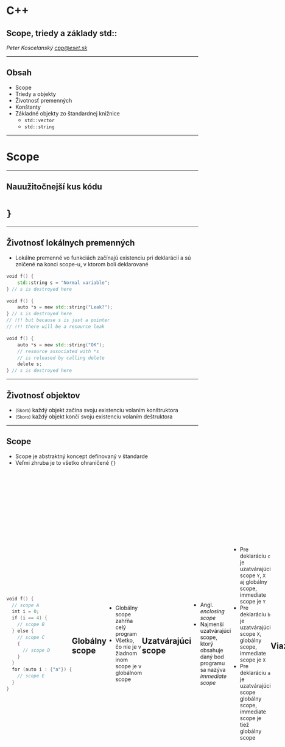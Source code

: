 # C++

## Scope, triedy a základy std::

*Peter Koscelanský <cpp@eset.sk>* <!-- .element: class="author" -->

---

## Obsah

* Scope
* Triedy a objekty
* Životnosť premenných
* Konštanty
* Základné objekty zo štandardnej knižnice
   * `std::vector`
   * `std::string`

---

# Scope

---

## Nauužitočnejší kus kódu

<h1 class="fragment"><code>}</code></h1>

---

## Životnosť lokálnych premenných

* Lokálne premenné vo funkciách začínajú existenciu pri deklarácií a sú zničené na konci scope-u, v ktorom boli deklarované

```cpp
void f() {
    std::string s = "Normal variable";
} // s is destroyed here
```

```cpp
void f() {
    auto *s = new std::string("Leak?");
} // s is destroyed here
// !!! but because s is just a pointer
// !!! there will be a resource leak

```

```cpp
void f() {
    auto *s = new std::string("OK");
    // resource associated with *s 
    // is released by calling delete 
    delete s; 
} // s is destroyed here

```

---

## Životnosť objektov

* <small>(Skoro)</small> každý objekt začína svoju existenciu volaním konštruktora
* <small>(Skoro)</small> každý objekt končí svoju existenciu volaním deštruktora

---

## Scope

* Scope je abstraktný koncept definovaný v štandarde
* Veľmi zhruba je to všetko ohraničené `{}`

<div style="display: flex; align-items: center;">
<div style="flex: 6;">

```cpp
void f() {
  // scope A
  int i = 0;
  if (i == 4) {
    // scope B
  } else {
    // scope C
    {
      // scope D
    }
  }
  for (auto i : {"a"}) {
    // scope E
  }
}
```
</div>
<div style="flex: 4;">

![Scopes diagram](./lectures/3_scope_class/scopes.png)
</div>


## Globálny scope

* Globálny scope zahŕňa celý program
* Všetko, čo nie je v žiadnom inom scope je v globálnom scope

```cpp
int i = 0; // in global scope

int main() { // in global scope
    int j = 0; // in scope of function main
}
```


## Uzatvárajúci scope

* Angl. *enclosing scope*
* Najmenší uzatvárajúci scope, ktorý obsahuje daný bod programu sa nazýva *immediate scope*

```cpp
int a = 0;
{ // X
  int b = 0;
  { // Y
    int c = 0;
  }
}
```

* Pre deklaráciu `c` je uzatvárajúci scope `Y`, `X` aj globálny scope, immediate scope je `Y`
* Pre deklaráciu `b` je uzatvárajúci scope `X`, globálny scope, immediate scope je `X`
* Pre deklaráciu `a` je uzatvárajúci scope globálny scope, immediate scope je tiež globálny scope


## Viazanie

* Každá deklarácia žije vo svojom immendiate scope, tento sa nazýva aj cieľový (angl. *target*) scope
* Všetky premenné (mená), ktoré deklarácia zavádza sú viazané na tento scope

---

## Viditeľnosť

* Premenné sú viazané na scope, v ktorom boli deklarované
* Každý vnorený scope deklarovaný neskôr môže tiež túto premennú používať 
* Kompilátor to vynucuje 
* Pravidlo sme už spomínali **Vždy deklarujte premenné v najvnorenejšom scope ako sa dá.**

---

## Prečo?

* Kompilátor vie lepšie optimalizovať 
   * Konštruktory a deštruktory sa volajú iba keď je to potrebné
* Program sa jednoduchšie číta
   * Premenné sa nepoužívajú viackrát na rôzne úlohy (toto odrádza od používania veľmi všeobecných mien)
   * Súvisiace časti programu sú viac lokalizované, tak nie je potrebne scrolovať hore dole

---

## for cyklus

<div style="display: flex; align-items: center;">
<div style="flex: 1;">

```cpp
for (int i = 0; i < 100; ++i) {

}
```
</div>
<div style="flex: 1;">

```cpp
{
    int i = 0;
    for (; i < 100; ++i) {

    }
}
```
</div>
</div>

* Kusy kódu vyššie sú ekvivalentné
* Prvý je silno preferovaný a nie je dôvod používať druhý

<div class="fragment" style="display: flex; align-items: center;">
<div style="flex: 1;">

```cpp
for (;;) {

}
```
</div>
<div style="flex: 1;">

```cpp
while (true) {

}
```
</div>
</div>

<div class="fragment">

* Pri tomto nekonečnom cykle si môžeme vybrať, oba spôsoby sú v poriadku
</div>

note: nekonečný cyklus je inak viacmenej undefined

---

# Objektovo orientované programovanie

---

## Trieda (`class`)

* Šablóna pre vytváranie nových objektov (inštancií)
* Statické počas kompilácie, nové triedy sa nedajú vytvárať počas behu programu
* Obsahujú dáta (fields) a metódy (methods)
* Dáta sú zapuzdrené, teda ich životnosť je naviazaná na životnosť objektu, v ktorom sú definované
* `operator.` sa používa na prístup k členom 
* V podstate to isté ako `struct`
* Hlavný cieľ tried je stráženie invariantov

---

## Hlavičkový súbor / interface

```cpp
class widget { // meno triedy
public: // modifikator pristupu
  widget(const char* s); // konstruktor
  ~widget(); // destruktor
 
  int observe() const; // metoda
  void mutate(int x); // metoda
 
private: // modifikator pristupu
  int data = 0; // data, instancne premenne
  std::string str;
}; // ; je velmi dolezita
```

* Triedy majú konštruktory a deštruktory, ktoré sa volajú pri vytvorení alebo deštrukcií
* Metódy sú funkcie, ktoré implicitne dostanú smerník na objekt, nad ktorým boli zavolané
* Inštančné premenné sú dáta, ktoré sú spojené s daným objektom
* Ak nedáte na koniec `;`, neskôr v súbore sa bude kompilátor sťažovať

---

## Zdrojový súbor / implementácia

```cpp
widget::widget(const char* s)
    : data(10) // inicializacny list v konstruktore
    , str(s) {
}
 
widget::~widget() {
    std::cout << "~widget" << '\n';
}
 
// konstantne metody nemozu menit stav objektu
int widget::observe() const {
    // data++; // error
    std::cout << data << '\n';
    return data;
}
 
void widget::mutate(int x) {
    data += x; // OK
    std::cout << data << '\n';
}
```

---

## Inicializačný list v konštruktore

* Miesto na volanie konštruktorov členských premenných
* Môže závisieť od parametrov konštruktora

<div style="display: flex; align-items: center;">
<div style="flex: 1;">

```cpp
class foo {
public:
  foo(int x) {
    // s is default constructed 
    i = x;
    s = std::to_string(x);
    f = x;
  }
private:
  std::string s;
  int i;
  float f;
};
```
</div>
<div style="flex: 1;">

```cpp
class foo {
public:
  foo(int x)
    : i(x)
    , s(std::to_string(x))
    , f(x) {
    // everything inside class is constructed
    // add other steps required for class to
    // function properly
  }
private:
  std::string s;
  int i;
  float f;
};

```
</div>
</div>

---

## Metódy objektov

* Obyčajné funkcie s jedným implicitným parametrom `this` (smerník na inštanciu objektu)
* Vnútri metódy sa dajú referencovať všetky členské premenné

```cpp
class string_index {
public:
  void set_index(int i) {
    this->i = i;
    s = std::to_string(i);
  }

  void print() const {
    // i = 0; or whatever is error
    std::cout << s << '\n';
  }
private:
  int i = 0;
  std::string s;
};
```

* Nejednoznačnosť je vyriešená explicitným použitím `this` smerníka.
* Konštantné funkcie majú konštantný `this` smerník, preto nevedia meniť členské premenné.

---

## Get a Set metódy

* Tiež sa volajú mutator a accessor
* Zapuzdrujú členské premenné
* V iných jazykoch sa volajú aj properties

```cpp
class person {
public:
  person(const std::string& name) 
    : name(name) { }
 
  int get_age() const { return age; }
  void set_age(int age) { 
    assert(age >= 0); 
    this->age = age; 
  }
 
  // readonly property
  const std::string& get_name() const { return name; }
private:
  int age = 0;
  std::string name;
};
```

* Ak nedovolíme priamy prístup k premenným, tak môžeme vynútiť kontroly, alebo závislosti


## `const std::string&`?

* Na predchádzajúcom slide je uvedená konštantná referencia na štandardný `string`
* Zatiaľ nás nemusí trápiť, čo to presne je, iba si môžete zapamäť, že ak do funkcie dávam `std::string` (resp. akýkoľvek zložitý objekt), tak ho predám ako `const&`, kód bude výrazne rýchlejší
* Nemusí sa kopírovať celý objekt

<div class="fragment" style="display: flex; align-items: center;">
<div style="flex: 1;">

```cpp
void f(std::string s) {
  // string s sa vzdy skopiruje
}
```
</div>
<div style="flex: 1;">

```cpp
void f(const std::string& s) {
  // string s sa nekopiruje, iba sa presunie smernik
}
```
</div>
</div>

---

## Vytváranie nových inštancií 

* Ak aspoň jeden konštruktor úspešne skončí (nevyvolá výnimku), potom je objekt považovaný za skonštruovaný

```cpp
class object {
public:
    object();
    object(int i);
    object(const std::string& s);
};
 
int main() {
    object a; // call to object::object()
    object b(0); // call to object::object(int)
    object c("string"); // call to object::object(const std::string&)
}
```

---

## Deštruovanie inštancií

* Akonáhle má byť inštancia zdeštruovaná (skončila sa jej životnosť), tak sa zavolá deštruktor
* Trieda môže mať ľubovoľne veľa konštruktorov, ale iba jeden deštruktor

```cpp
class object {
public:
    object() { std::cout << "object" << '\n'; }
    object(int) { std::cout << "object(int)" << '\n'; }
    ~object() { std::cout << "~object" << '\n'; }
};
 
int main() {
    object a, b{ 1 }, c(1);
    // destructors are called in reverse c, b, a
}
```

---

## C++ most vexing parse

<div style="display: flex; align-items: center;">
<div style="flex: 1;">

```cpp
class A {
public:
  A() { std::cout << "A"; }
  ~A() { std::cout << "~A"; }
};
int main() { A a(); }
```
</div>
<div style="flex: 1;">

Nová premenná typu `A` s menom `a` je skonštruovaná volaním `A::A()`.
</div>
</div>

<div class="fragment">

*Scott Meyers, 2001*

Vlastne je to deklarácia funkcie s menom `a`, ktorá nemá žiaden parameter `a` vracia objekt typu `A`.

Väčšina programátorov očakáva nový objekt, štandard ale vyžaduje deklaráciu funkcie. 

`A a{};` funguje správne.
</div>

---

## Explicitné konštruktory

* Ak konštruktor triedy `C` obsahuje iba jeden parameter typu `T`, potom tento konštruktor sa môže použiť  a implicitnú konverziu z `T` na `C`

```cpp
class Convert {
public:
    Convert(int i) { std::cout << i << '\n'; }
    explicit Convert(std::string f) { std::cout << f << '\n'; }
};
 
int f(const Convert&);
 
int main() {
    f(15); // OK, Convert::Convert(int) is used as conversion
    f(5.4); // OK (warning), :(
    // f(std::string("abc")); will not compile
}
```

* Pravidlo: Všetky jednoparametrové konštruktory označíme automaticky slovom `explicit`.

---

## Modifikátory prístupu

* `public` Každý môže pristupovať k danej premennej, alebo metóde.
* `protected` Iba zdedené triedy a priatelia môžu pristupovať.
* `private` Pristupovať môže iba samotná trieda, *alebo priatelia*.

<div style="display: flex; align-items: center;">
<div style="flex: 1;">

```cpp
class A {
public:
    A(int n) : data(n) { }
    int get_data() const { return data; }
    int tag;
private:
    int data = 0;
    friend void modify(A& a, int n);
};

void modify(A& a, int n) {
    a.data = n;
}
```
</div>
<div style="flex: 1;">

```cpp
int main() {
    A a(10);
    a.tag = 10;
    std::cout << a.GetData(); // 10
    // a.data = 11; // error
    Modify(a, 11);
    std::cout << a.GetData(); // 11
}
```
</div>
</div>

`friend` trieda, alebo funkcia môže pristupovať ak k privátnym dátam. 

---

## Aký je rozdiel medzi class a struct v C++?

<div style="display: flex; align-items: center;">
<div style="flex: 1;">

```cpp
class MyClass
{
    // ...
};
```
</div>
<div style="flex: 1;">

```cpp
struct MyClass
{
    // ...
};
```
</div>
</div>

<div class="fragment">

Existuje iba jeden malý rozdiel. Všetky členy v štruktúre sú predvolene `public`, v triede `private`.

Niektorí programátori používajú stále triedy, iný preferujú štruktúry pre *POD typy (plain old data)* a urobia všetko `public`.
</div>

---

## Skrývanie informácie

* Information hiding
* Triedy poskytujú *interface* a skrývajú všetky *implementačné detaily* (všetky členské premenné by mali byť privátne)
* Používateľov tried by mali zaujímať iba verejné časti a nikdy by sa nemali chytať vnútornosti tried
* Pokiaľ niečo nie je explicitne napísané, treba predpokladať, že je to nedefinované

---

# Triedy a scope

---

## Život objetku

* Vždy keď sa má objekt vytvoriť zavolá sa definovaný konštruktor
* Ak je konštrukcia úspešná, garantovane sa nám zavolá deštruktor na konci života objektu

---

## Kde je bug v nasledujúcom kuse kódu?

```cpp
int main() {
  std::string *ptr = nullptr;
    
  int i;
  if (std::cin >> i) {
    std::string s = std::to_string(55);
    s += std::to_string(i);
 
    ptr = &s;
  }
 
  if (ptr != nullptr)
    cout << *ptr;
}
```

<div class="fragment">

Na konci `if`u (tesne pred `}`) je reťazec `s` zdeštruovaný a teda všetky referencie a smerníky sú neplatné a nesmú sa použiť.

Test na `nullptr` stále prejde, je na programátorovi aby toto urobil dobre.
</div>

---

## Členy v triedach

* Ich život je zviazaný (bound to) so životom objektu, ktorý ich obsahuje
* Aké je poradie deštrukcie členov triedy?
* (Je to poradie v súbore, alebo v inicializačnom liste, alebo nešpecifikované...)

<div style="display: flex; align-items: center;">
<div style="flex: 1;">

```cpp
class B {
public:
  B() : y("Y"), x("X") { 
    std::cout << "B";
  }
  ~B() {
    std::cout << "~B";
  }
private:
  A x;
  A y;
};
```
</div>
<div style="flex: 1;">

```cpp
class A {
public:
  A(const char* v) : s(v) {
    std::cout << s;
  }
  ~A() { std::cout << "~" << s; }
private:
  const char* s;
};
```
</div>
</div>

<div class="fragment">

* X Y B ~B ~Y ~X
* Poradie je rovnaké ako v súbore
* Najprv sa skonštruujú členy, potom sa zavolá samotný konštruktor, deštrukcia je potom v opačnom poradí
</div>

---

# Konštanty

---

## Konštanty

* Z istého pohľadu programovanie je o udržiavaný invariantov a konštantnosť hodnôt a premenných môže pri tom veľmi pomôcť
* Konštantné dáta môžu byť pristupované z viacerých vlákien bez obavy o nedefinované správanie (data race)
* V C++ existuje viacero spôsobov ako definovať koncept konštanty 
   * `const`
   * `constexpr`
   * `#define`
   * `enum`

---

## `#define`

* Preprocesorové makrá môžu byť použité ako konštanty
* Makrá sú expandované ešte pred samotnou kompiláciou, fungujú preto mimo typového systému v podstate iba textovo 
* Číselné konštanty sa lepšie vyjadrujú pomocou `const`, alebo `enum`-u
* Občas užitočné pri reťazcoch 
   * Zreťazovanie (concatenation) počas kompilácie

```cpp
#define DIRECTORY "C:"
#define FILENAME "log.txt"
#define SEPARATOR "\\"
#define PATH DIRECTORY SEPARATOR FILENAME
 
void main() {
  std::cout << PATH << std::endl; // "C:\log.txt"
}

```

---

## `const`

* `const` znamená, že "objekt" sa nesmie meniť
* Dá sa obísť pomocou `const_cast`-u
* PROTIP: Nikdy nezahadzujte z objektov const
* Užitočné pri referenciách a smerníkoch (hlavne pri parametroch do funkcií)

```cpp
const int f(int a, const int& b, int& c) {
  int i = 1;
  const int j = 2;
  i = j;
  // j = i; // will not compile
  return i;
}
```

```cpp
void g() {
  int a = 3;
  // it is OK, that f return const int
  // it will be copied, so no problem
  int i = f(1, 2, a); 
}
```


### `const` a globálne objekty

* Globálne premenné sú vždy inicializované na `0` (*zero initialized*)
* Výnimkou sú `const` objekty, ktoré musia byť inicializované hodnotou
* Väčšinou sú umiestnené do pamäti iba na čítanie a preto pokus o zápis spôsobí access violation

```cpp
int v;
const int c = 1;
 
void main() {
  std::cout << v << " " << c << std::endl; // 0 1
  
  //c = 2; // will not compile
  *const_cast<int*>(&c) = 4; // will compile
}
```

---

## `constexpr`

* Idea `constexpr` bola, že umožníme kompilátoru vyhodnotiť niektoré výrazy počas kompilácie
   * Vieme získať *compile time constant*, ktorú vieme napríklad použiť ako veľkosť pola
   * Nemusíme hodnoty predpočítavať ručne, ale môžeme to nechať na kompilátor
   * Kedysi sa na to používali šablóny, ale to bolo veľmi nepraktické a neprehľadné
* Vo novších verziách C++ sa `constexpr` rozširovalo a odstraňovali sa obmedzenia

```cpp
constexpr size_t a = 10;
```


## `constexpr` a `const`

* Pri deklaráciach premenných `constexpr` implikuje `const`
* Nasledujúce dva zápisy sú ekvivalentné

```cpp
constexpr size_t a = 10;
constexpr const size_t a = 10;
```

* Pozor pri smerníkoch a referenciách, `constexpr` sa nevzťahuje na hodnotu, ale na samotný objekt
* Získať adresu na premennú sa podarí v `constexpr` len ak je to globálna premenná, inak to bude chyba kompilácie
* Adresa sa počas kompilácie nedá zistiť pre objekty, na stacku, alebo heape

<div style="display: flex; align-items: center;">
<div style="flex: 1;">

```cpp
int a;

constexpr int* p = &a; // OK
```
</div>
<div style="flex: 1;">

```cpp
const int a;

constexpr int* p = &a; // error
const int* q = &a; // OK
int * const r = &a; // error, similar to constexpr
```
</div>
</div>


## `constexpr` funkcie

* `constexpr` funkcie sú funkcie, ktoré môžu byť vyhodnotené počas kompilácie
* V C++11 boli veľmi obmedzené, iba jeden return statement a iba niektoré operácie
* V C++14 sa to značne zlepšilo a stále sa to rozširuje
* V C++20 je už `constexpr` funkcií veľmi veľa (konštruktory stringov, vektorov, ...)

<div style="display: flex; align-items: center;">
<div style="flex: 1;">

```cpp
constexpr bool is_prime(uint32_t num) {
	if (num < 2) 
    return false;
	for (uint32_t i = 2; i * i <= num; ++i) {
		if (num % i == 0) 
      return false;
	}
	return true;
}
```
</div>
<div style="flex: 1;">

```cpp
constexpr size_t count_primes(uint32_t n) {
	size_t count = 0;
	for (uint32_t i = 2; i <= n; ++i) {
		if (is_prime(i)) {
			++count;
		}
	}
	return count;
}
```
</div>
</div>


```cpp
constexpr size_t n = count_primes(100); // 25
constexpr size_t x = count_primes(10000000); // error, too much steps

int x[n]; // OK
int y[count_primes(5)]; // OK
```


## `constexpr` funkcie v ne `constexpr` kontexte

* `constexpr` funkcie môžu byť volané aj s runtime hodnotami
* Pokiaľ nenútime kompilátor aby vyhodnotil výraz počas kompilácie, tak sa môže rozhodnúť, či počas kompilácie, alebo počas behu programu
* Ako kompilátor donútiť?
   * Výsledok priradíme do `constexpr` premenné
   * Výsledok použijeme ako veľkosť poľa

```cpp
int main() {
  size_t x;
  std::cin >> x;

  std::cout << count_primes(x) << '\n'; // OK
  std::cout << count_primes(10000000) << '\n'; // OK
  // int x[count_primes(x)]; // error
}
```

note: Máme urobiť všetky funkcie `constexpr`? Asi nie, ale... podobne ako urobiť všetko `const`...


## `constexpr` konštruktory?

* Pred C++20 `constexpr` v podstate vedelo similovať iba stack
* Mohli sme deklarovať premenné, ale nie priamo alokovať pamäť na heape
* V C++20 sa to zmenilo a môžeme alokovať pamäť na heape, ale nemôžeme posunúť adresu do runtime

```cpp
//constexpr std::vector<int> v{ 1, 2, 3}; // error, will leak address to runtime
constexpr std::vector<int> w; // OK, no allocation
```

* Funkcie môžu byť komplexné, napríklad predpočítanie tabuliek, alebo iných dát

```cpp
constexpr std::vector<uint32_t> get_primes(uint32_t n) {
	std::vector<uint32_t> result;
	
	for (uint32_t i = 0; i < n; ++i) {
		if (is_prime(i)) {
			result.push_back(i);
		}
	}

	return result;
}

int a[get_primes(100).size()]; // OK, no pointer leak to runtime
```

note: <https://quuxplusone.github.io/blog/2023/09/08/constexpr-string-firewall/>

---

# Štandardná knižnica

---

# Prehľad

* Štandard má okolo 1500 strán a väčšina je venovaná opisu štandardnej knižnice
* Obsahuje všetko, čo C knižnica
* Vstup a výstup spolu s lokalizáciou
* Podpora vlákien a atomických premenných
* Matematické operácie
* Regulárne výrazy
* ...
* Kontainery a algoritmy

---

## STL

<div style="display: flex; align-items: center;">
<div style="flex: 2;">

* Standard Template Library
* **Alexander Stephanov** (1979)
* Formálny návrh na pridanie STL do C++ knižnice v roku 1994
* Generické programovanie bez najmenšej straty efektívnosti
</div>
<div style="flex: 1;">
<div style="width: 25vw; margin: auto;">
    <img src="./lectures/3_scope_class/Alexander_Stepanov.jpg" style="width: 100%; margin-bottom: 0;" />
    <div style="font-size: 3vh; text-align: right;">
        Source <a href="https://en.wikipedia.org/wiki/Alexander_Stepanov#/media/File:Alexander_Stepanov.jpg">Wiki</a>
    </div>
</div>
</div>
</div>

> STL ≠ C++ Standard Library

---

## Kontainery a algoritmy

![Iterators between containers and algorithms](./lectures/3_scope_class/iterators.png)

* Interátory poskytujú jednotný interface na prácu s kontajnermi, ten potom algoritmy využívajú 
* Ak máme n kontainerov a m algoritmov

<p style="font-size: larger; text-align: center;">
  <b>O(n+m) vs O(nm)</b>
</p>

---

## Kontainery

* vector<T>
* array<T, N>
* map<T>, set<T>
* multimap<T>
* list<T>, forward_list<T>
* unordered_map<T>
* string

---

# vector

---

## `std::vector<T>`

* Abstrakcia nad dynamickým poľom (`T` môže byť akýkoľvek typ)
* Garantovane lineárna pamäť (od C++11)
* Vector sa stará o alokávie svojej pamäti, automaticky zväčšuje keď treba a dealokuje v deštruktore 

<table style="font-size: 70%;">
  <tr>
    <th>Operácia</th>
    <th>Zložitosť</th>
    <th>Poznámka</th>
  </tr>
  <tr>
    <td>insert</td>
    <td>O(n)</td>
    <td>O(1) amortizovane pri vkladaní na koniec</td>
  </tr>
  <tr>
    <td>erase</td>
    <td>O(n)</td>
    <td></td>
  </tr>
  <tr>
    <td>search</td>
    <td>O(n)</td>
    <td></td>
  </tr>
  <tr>
    <td>access</td>
    <td>O(1)</td>
    <td><code>operator[]</code></td>
  </tr>
</table>

---

## Expanzia vectora

* Vector štandardne narastá v násobkoch
   * 2 gcc a clang
   * 1.5 MSVC
* Nikdy nezmenší svoju naalokovanú pamäť (treba explicitne volať `shrink_to_fit`, ale ani to nie je garantované)
* Ak nastane realokácia, tak každý iterátor (smerník, referencia), ktorý ukazoval na prvok vectora je neplatný
* Preto je veľmi zlé manipulovať s vectorom počas iterovania cez neho
* Skoro vždy chcete použiť vector

---

## Reportovanie chýb

* Ak zlyhá alokácia pamäte, tak vector vyhadzuje výnimku `std::bad_alloc`
* Používať neplatný iterátor, alebo indexovanie mimo hraníc je nedefinované
* Funkcia `at` robí to isté ako `operator[]`, ale vyhadzuje výnimku `std::out_of_range`

```cpp
std::vector<int> vec = { 1, 2, 3, 4, 5 };
vec.resize(100); // may throw bad_alloc

vec.at(200) = 0; // will throw out_of_range
vec[200] = 0; // undefined
```

---

## Preťažovanie funkcií

![vector insert overloads from cppreference.com](./lectures/3_scope_class/insert_overload.png)
<!-- .element: class="stretch" -->

* Môžu existovať funkcie s rovnakým názvom, ale rôznymi parametrami
* Kompilátor potom vyberie správnu na základe parametrov volania
* V štandarde je veľa preťažených funkcií
* Nie je odporúčané to preháňať, štandard robia desiatky odborníkov a aj tak sa niekedy pomýlia

---

## Operácie nad vectorom

<table style="font-size: 70%;">
  <tr>
    <th>Metóda</th>
    <th>Zložitosť</th>
    <th>Poznámka</th>
  </tr>
  <tr>
    <td><code>push_back</code></td>
    <td>O(1)</td>
    <td>Vloží prvok na koniec vectora, amortizovaná zložitosť</td>
  </tr>
  <tr>
    <td><code>insert</code></td>
    <td>O(n)</td>
    <td>Vloží prvok(y) na zadanú pozíciu definovanú iterátorom</td>
  </tr>
  <tr>
    <td><code>erase</code></td>
    <td>O(n)</td>
    <td>Zmaže prvok(y) definované iterátorom</td>
  </tr>
  <tr>
    <td><code>empty</code></td>
    <td>O(1)</td>
    <td>Test, či je vector prázdny</td>
  </tr>
  <tr>
    <td><code>front</code>/<code>back</code></td>
    <td>O(1)</td>
    <td>Vráti prvý/posledný prvok, ak prázdny tak nedefinované</td>
  </tr>
  <tr>
    <td><code>size</code>/<code>capacity</code></td>
    <td>O(1)</td>
    <td>Vráti veľkosť/kapacitu vectora</td>
  </tr>
  <tr>
    <td><code>resize</code>/<code>reserve</code></td>
    <td>O(n)</td>
    <td>Zmení veľkosť/kapacitu vectora</td>
  </tr>
  <tr>
    <td><code>clear</code></td>
    <td>O(n)</td>
    <td>Odstráni všetky prvky z vectora (ale neuvoľní pamäť), O(1) pre primitívny typy</td>
  </tr>
  <tr>
    <td><code>shrink_to_fit</code></td>
    <td>O(n)</td>
    <td>Uvoľní nepoužitú pamäť, O(1) pre primitívny typy</td>
  </tr>
  <tr>
    <td><code>begin</code>/<code>end</code></td>
    <td>O(1)</td>
    <td>Podpora iterátorov</td>
  </tr>
</table>


## Príklad

```cpp
void main(int argc, char* argv[]) {
    std::vector<int> params;
    params.reserve(argc - 1);
    for (int i = 1; i < argc; ++i) {
        params.push_back(strtol(argv[i], nullptr, 0));
    }

    for (size_t i = 0; i < params.size(); ++i) {
        if (params[i] < 0) // abs
            params[i] = -params[i];
    }

    params.resize(5); // if more than 5, shrink, otherwise pad with 0
    params.insert(params.end(), { 43, 44 }); // insert_range

    for (const auto& i : params)
    {
        std::cout << i << " ";
    }
    // vector automatically deallocate memory
}
```


## Nedefinované správanie

```cpp
std::vector<int> v = { 1, 2, 5, 8};
for (int i : v) {
    if (i % 2 != 0) {
        v.push_back(i);
    }
}

for (auto i = v.begin(); i != v.end(); ++i) {
    if (*i % 2 != 0) {
        v.push_back(*i);
    }
}
```

Nikdy by to ani neskončilo a navyše to spôsobí nedefinované správanie. 

---

## Pamäť vectora

![Memory layout of vector](./lectures/3_scope_class/vector_memory.png)
<!-- .element: class="stretch" -->

---

# string

---

## `std::basic_string<T>`

* Reprezentuje jeden reťazec znakov
* Neexistuje Unicode podpora
* Stále je to STL kontainer, takže na nim všetky algoritmy pracujú správne
* String vie svoju veľkosť a kapacitu
* V postate je to taký lepší std::vector<char> s pár funkciami navyše
* `std::string` je `std::basic_string<char>`


## Operácie

* Väčšina toho čo podporuje `vector` je prítomná s rovnakou sématikou
    * `push_back`, `insert`, `resize`, `reserve`, ...
    * Zložitosti sú rovnaké
* Špecifické string operácie často pracujú s indexami a nie iterátormi

<table style="font-size: 70%;">
  <tr>
    <th>Metóda</th>
    <th>Zložitosť</th>
    <th>Popis</th>
  </tr>
  <tr>
    <td><code>substr</code></td>
    <td>O(n)</td>
    <td>Vráti substring, rozsah je definovaný indexami (nie iterátormi)</td>
  </tr>
  <tr>
    <td><code>find</code></td>
    <td>O(n)</td>
    <td>Nájde znak alebo reťazec, vráti pozíciu, alebo <code>std::string::npos</code> (-1)</td>
  </tr>
  <tr>
    <td><code>append</code></td>
    <td>O(n+m)</td>
    <td>Pridá na koniec znak, alebo celý reťazec</td>
  </tr>
  <tr>
    <td><code>operator+=</code></td>
    <td>O(n+m)</td>
    <td>Alias pre <code>append</code></td>
  </tr>
  <tr>
    <td><code>replace</code></td>
    <td>O(n+m)</td>
    <td>Nahradí podreťazec iným reťazcom</td>
  </tr>
</table>


## Voľne stojace funkcie

<table style="font-size: 70%;">
  <tr>
    <th>Funkcia</th>
    <th>Zložitosť</th>
    <th>Popis</th>
  </tr>
  <tr>
    <td><code>operator+</code></td>
    <td>O(n+m)</td>
    <td>Konkatenácia dvoch stringov, vráti nový string</td>
  </tr>
  <tr>
    <td><code>std::to_string</code></td>
    <td>O(1)</td>
    <td>Konverzia číselných typov na string</td>
  </tr>
</table>

---

## Hľadanie v reťazcoch

```cpp
auto str = std::string("Hello World!");
size_t n = str.find("orl"); // 7
n = str.find("ell", 4); // -1 std::string::npos, start at 4
n = str.rfind("o", 10); // 7, reverse search start at 10 backwards
n = str.rfind("ld", std::string::npos); // 9,  reverse search start at end backwards
n = str.find_first_of("aeiou"); // 1
n = str.find_last_not_of("el", 3); // 0, start at 3 and go backwards
```

* Existuje aj tretí parameter (`_Count`), ale správa sa čudne...

```cpp
str = "aaaabbbccd";
n = str.find("bbb", 2, 2); // 4
n = str.rfind("ccc", std::string::npos, 2); // 7?
n = str.find_first_not_of("abcd", 0, 3); // 9?
```

* Count je vlastne veľkosť stringu, ktorý sa hladá
<!-- .element: class="fragment" -->

---

## Novinky v C++20

* V C++20 stringu pribudli funkcia, ktoré sa doteraz nahradzovali custom kódom, alebo boostom

```cpp
auto str = std::string("This is C++20 string");
bool b = str.starts_with("This"); // true
b = str.ends_with("string."); // false
//b = str.contains("is"); // true C++23 :) 
```

---

## Pamäť stringu

![string memory layout MSVC with SSO](./lectures/3_scope_class/string_memory.png)
<!-- .element: class="stretch" -->

---

## `std::string` a C reťazce

* Neexistuje spôsob ako iba priradiť C reťazec do stringu, vždy sa udeje kópia

```cpp
std::string s;
s = "Null terminated"; // copy string
```

* Použiť string ako null terminated reťazec je jednoduché

```cpp
char c[100];
strcpy_s(c, s.c_str()); // const char*
strcat_s(c, s.data()); // char*
```

---

## split

```cpp
std::string path = R"(C:\Windows\System32\drivers\etc)";
 
std::vector<string> fragments;
 
size_t start = 0;
while (true) {
    auto pos = path.find('\\', start);
 
    auto length = pos == std::string::npos ? std::string::npos : pos - start;
    fragments.push_back(path.substr(start, length));
    if (pos == std::string::npos)
        break;
 
    start = pos + 1;
}
```

* `substr` vždy vytvorí kópiu, to je v poriadku pre malé stringy (SSO), ale môže byť problém pre väčšie


## join

```cpp
std::vector<std::string> fragments =
{
    "Hello", " ", "C++", "20"
};
 
std::string joined;
for (const auto& i : fragments) {
    if (!joined.empty())
    {
        joined += '|'; // or append(1, '|')
    }
 
    joined.append(i); // or += i
}
```

* Nikdy nepoužívame s = s + a;, ale s += a;
* Zamedzíme tým kopírovaniu

---

## `string` ako buffer

```cpp
std::string s(100, '\0');
strcpy(s.data(), "This is C string");
strcat(s.data(), " even concatenation works!");

std::cout << s.size() << '\n'; // 100

s.resize(strlen(s.c_str())); // update the size

std::cout << s.size() << '\n'; // 42
```


## `resize_and_overwrite`

* C++23 pridáva funkciu, ktorá využívanie bufferu stringu v C štýle ešte viac "zjednoduší" a hlavne urobí bezpečnejšie

```cpp
std::string s;
s.resize_and_overwrite(100, [](char* buf, std::size_t buf_size) {
    strcpy(buf, "This is C string");
    strcat(buf, " even concatenation works!");

    return strlen(buf);
});
```

---

# Predávanie parametrov do funkcií

---

## Predávanie hodnotou a smerníkom

```cpp
// by value, can be slow
void f(std::string x) { }

// just pointer, should we check for null?
// callee can modify
void g(std::string* x) { }

// just pointer, should we check for null?
// callee cannot modify
void h(const std::string* x) { }
```

```cpp
std::string s = "Test";
f(s);
g(&s);
h(&s);
```

* Niektorí preferujú verziu so smerníkom, lebo to zanecháva stopu pri volaní, takmer nikto ale nepreferuje verziu s konštantným smerníkom, lepšie je ...


## Predávanie cez referenciu

```cpp
// by value, can be slow
void f(std::string x) { }

// just pointer, should we check for null?
// callee can modify
void g(std::string& x) { }

// just pointer, should we check for null?
// callee cannot modify
void h(const std::string& x) { }
```

```cpp
std::string s = "Test";
f(s);
g(s);
h(s);
```

* Volajúci nevidí rozdiel
* Volaný sa nemusí strachovať o `nullptr`, aj prístup k premenným má ako `x.` a nie `x->`

---

## Usmernenia

* Volanie hodnotou nemusí byť zle
   * Hlavne pre typy bez konštruktorov do pár (desiatok) bajtov
   * Ani inokedy nie je zlé, ale to už musíte čo to vedieť o C++, takže si to necháme na neskôr
* Inak preferujte `const&`
* Bez `const` iba ak potrebujete výstupný parameter, čo by ste veľmi nemali

---

# ĎAKUJEM

## Otázky?
